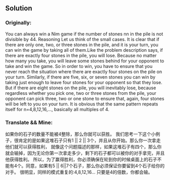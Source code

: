 ## Solution

### Originally:
You can always win a Nim game if the number of stones nn in the pile is not divisible by 44.
Reasoning
Let us think of the small cases. It is clear that if there are only one, two, or three stones in the pile, and it is your turn, 
you can win the game by taking all of them.Like the problem description says, if there are exactly four stones in the pile, 
    you will lose. Because no matter how many you take, you will leave some stones behind for your opponent to take and win the game. 
So in order to win, you have to ensure that you never reach the situation where there are exactly four stones on the pile on your turn.
Similarly, if there are five, six, or seven stones you can win by taking just enough to leave four stones for your opponent so that they lose. 
But if there are eight stones on the pile, you will inevitably lose, because regardless whether you pick one, 
two or three stones from the pile, your opponent can pick three, two or one stone to ensure that, again, 
four stones will be left to you on your turn.
It is obvious that the same pattern repeats itself for n=4,8,12,16,…, basically all multiples of 4.

### Translate && Mine:
如果你的石子的数量不能被4整除，那么你就可以获胜。
我们思考一下这个小例子，很肯定的是如果这堆石子只有1 || 2 || 3个，并且从你开始。那么你一次拿走他们就可以获得胜利，
就像这个问题描述的那样，如果这堆石子有四个，那么你就会输掉，因为无论你第一次拿走多少，剩下的石子都可以被你的对手拿完，并且他获得胜利。
所以，为了赢得胜利，你必须确保在轮到你的时候桌面上的石子不能有4个。同意，如果有5 || 6||7个石子，那么你必须保证你要留到4个石子给你的对手。
很明显，同样的模式重复的:4,8,12,16... 只要是4的倍数，你都会输。